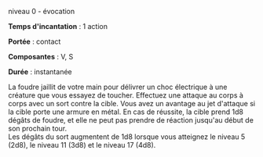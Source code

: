 niveau 0 - évocation

**Temps d'incantation** : 1 action

**Portée** : contact

**Composantes** : V, S

**Durée** : instantanée

La foudre jaillit de votre main pour délivrer un choc électrique à une créature que vous essayez de toucher. Effectuez une attaque au corps à corps avec un sort contre la cible. Vous avez un avantage au jet d'attaque si la cible porte une armure en métal. En cas de réussite, la cible prend 1d8 dégâts de foudre, et elle ne peut pas prendre de réaction jusqu'au début de son prochain tour.  
Les dégâts du sort augmentent de 1d8 lorsque vous atteignez le niveau 5 (2d8), le niveau 11 (3d8) et le niveau 17 (4d8).